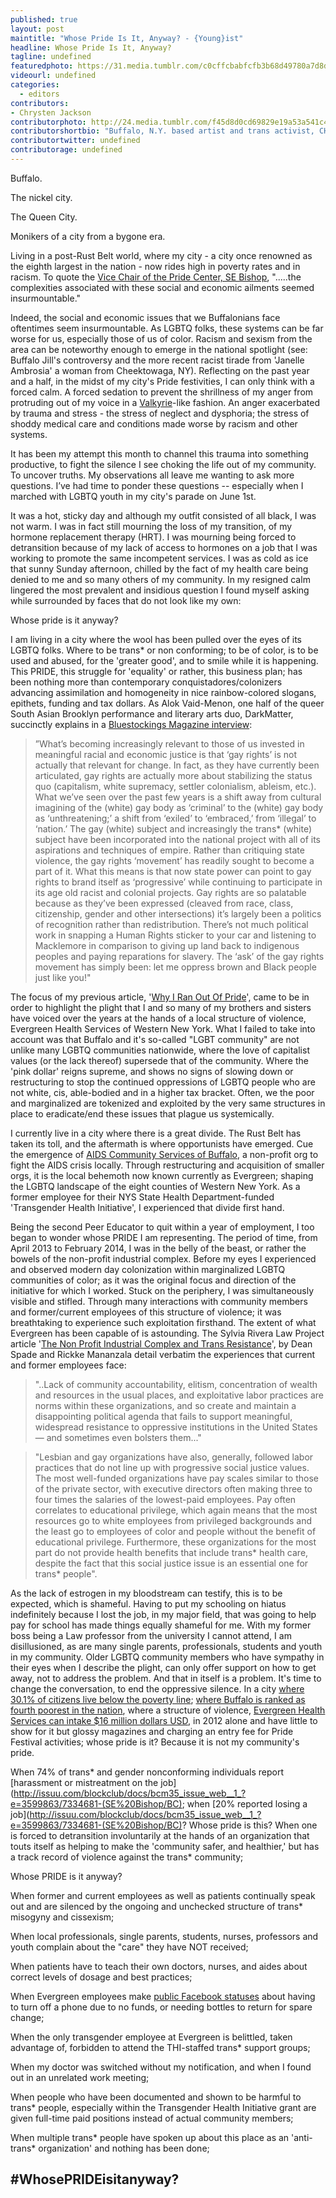 ```yaml
---
published: true
layout: post
maintitle: "Whose Pride Is It, Anyway? - {Young}ist"
headline: Whose Pride Is It, Anyway?
tagline: undefined
featuredphoto: https://31.media.tumblr.com/c0cffcbabfcfb3b68d49780a7d8db44d/tumblr_inline_n564v7k2f21r4k2ut.jpg
videourl: undefined
categories: 
  - editors
contributors:
- Chrysten Jackson
contributorphoto: http://24.media.tumblr.com/f45d8d0cd69829e19a53a541c498cae3/tumblr_n5672rSEVk1rq2ndso1_1280.jpg
contributorshortbio: "Buffalo, N.Y. based artist and trans activist, CHRYSALISAMIDST."
contributortwitter: undefined
contributorage: undefined
---
```


Buffalo. 

The nickel city. 

The Queen City. 

Monikers of a city from a bygone era. 

Living in a post-Rust Belt world, where my city - a city once renowned as the eighth largest in the nation - now rides high in poverty rates and in racism. To quote the [Vice Chair of the Pride Center, SE Bishop](http://wivb.com/2014/06/05/buffalo-is-4th-poorest-city-in-nation/), ".....the complexities associated with these social and economic ailments seemed insurmountable."

Indeed, the social and economic issues that we Buffalonians face oftentimes seem insurmountable. As LGBTQ folks, these systems can be far worse for us, especially those of us of color. Racism and sexism from the area can be noteworthy enough to emerge in the national spotlight (see: Buffalo Jill's controversy and the more recent racist tirade from 'Janelle Ambrosia' a woman from Cheektowaga, NY). Reflecting on the past year and a half, in the midst of my city's Pride festivities, I can only think with a forced calm. A forced sedation to prevent the shrillness of my anger from protruding out of my voice in a [Valkyrie](http://en.wikipedia.org/wiki/Valkyrie)-like fashion. An anger exacerbated by trauma and stress - the stress of neglect and dysphoria; the stress of shoddy medical care and conditions made worse by racism and other systems.

It has been my attempt this month to channel this trauma into something productive, to fight the silence I see choking the life out of my community. To uncover truths. My observations all leave me wanting to ask more questions. I’ve had time to ponder these questions -- especially when I marched with LGBTQ youth in my city's parade on June 1st.

It was a hot, sticky day and although my outfit consisted of all black, I was not warm. I was in fact still mourning the loss of my transition, of my hormone replacement therapy (HRT). I was mourning being forced to detransition because of my lack of access to hormones on a job that I was working to promote the same incompetent services. I was as cold as ice that sunny Sunday afternoon, chilled by the fact of my health care being denied to me and so many others of my community. In my resigned calm lingered the most prevalent and insidious question I found myself asking while surrounded by faces that do not look like my own:

Whose pride is it anyway?

I am living in a city where the wool has been pulled over the eyes of its LGBTQ folks. Where to be trans* or non conforming; to be of color, is to be used and abused, for the 'greater good', and to smile while it is happening. This PRIDE, this struggle for 'equality' or rather, this business plan; has been nothing more than contemporary conquistadores/colonizers advancing assimilation and homogeneity in nice rainbow-colored slogans, epithets, funding and tax dollars. As Alok Vaid-Menon, one half of the queer South Asian Brooklyn performance and literary arts duo, DarkMatter, succinctly explains in a [Bluestockings Magazine interview](http://bluestockingsmag.com/2014/05/19/darkmatter/): 

>”What’s becoming increasingly relevant to those of us invested in meaningful racial and economic justice is that ‘gay rights’ is not actually that relevant for change. In fact, as they have currently been articulated, gay rights are actually more about stabilizing the status quo (capitalism, white supremacy, settler colonialism, ableism, etc.). What we’ve seen over the past few years is a shift away from cultural imagining of the (white) gay body as ‘criminal’ to the (white) gay body as ‘unthreatening;’ a shift from ‘exiled’ to ‘embraced,’ from ‘illegal’ to ‘nation.’ The gay (white) subject and increasingly the trans* (white) subject have been incorporated into the national project with all of its aspirations and techniques of empire. Rather than critiquing state violence, the gay rights ‘movement’ has readily sought to become a part of it. What this means is that now state power can point to gay rights to brand itself as ‘progressive’ while continuing to participate in its age old racist and colonial projects. Gay rights are so palatable because as they’ve been expressed (cleaved from race, class, citizenship, gender and other intersections) it’s largely been a politics of recognition rather than redistribution. There’s not much political work in snapping a Human Rights sticker to your car and listening to Macklemore in comparison to giving up land back to indigenous peoples and paying reparations for slavery. The ‘ask’ of the gay rights movement has simply been: let me oppress brown and Black people just like you!" 

The focus of my previous article, '[Why I Ran Out Of Pride](http://youngist.org/why-i-ran-out-of-pride/)', came to be in order to highlight the plight that I and so many of my brothers and sisters have voiced over the years at the hands of a local structure of violence, Evergreen Health Services of Western New York. What I failed to take into account was that Buffalo and it's so-called "LGBT community" are not unlike many LGBTQ communities nationwide, where the love of capitalist values (or the lack thereof) supersede that of the community. Where the 'pink dollar' reigns supreme, and shows no signs of slowing down or restructuring to stop the continued oppressions of LGBTQ people who are not white, cis, able-bodied and in a higher tax bracket. Often, we the poor and marginalized are tokenized and exploited by the very same structures in place to eradicate/end these issues that plague us systemically. 

I currently live in a city where there is a great divide. The Rust Belt has taken its toll, and the aftermath is where opportunists have emerged. Cue the emergence of [AIDS Community Services of Buffalo](http://www.evergreenhs.org/), a non-profit org to fight the AIDS crisis locally. Through restructuring and acquisition of smaller orgs, it is the local behemoth now known currently as Evergreen; shaping the LGBTQ landscape of the eight counties of Western New York. As a former employee for their NYS State Health Department-funded 'Transgender Health Initiative', I experienced that divide first hand. 

 Being the second Peer Educator to quit within a year of employment, I too began to wonder whose PRIDE I am representing. The period of time, from April 2013 to February 2014, I was in the belly of the beast, or rather the bowels of the non-profit industrial complex. Before my eyes I experienced and observed modern day colonization within marginalized LGBTQ communities of color; as it was the original focus and direction of the initiative for which I worked. Stuck on the periphery, I was simultaneously visible and stifled. Through many interactions with community members and former/current employees of this structure of violence; it was breathtaking to experience such exploitation firsthand. The extent of what Evergreen has been capable of is astounding. The Sylvia Rivera Law Project article '[The Non Profit Industrial Complex and Trans Resistance](http://srlp.org/the-nonprofit-industrial-complex-and-trans-resistance/)', by Dean Spade and Rickke Mananzala detail verbatim the experiences that current and former employees face: 

>"..Lack of community accountability, elitism, concentration of wealth and resources in the usual places, and exploitative labor practices are norms within these organizations, and so create and maintain a disappointing political agenda that fails to support meaningful, widespread resistance to oppressive institutions in the United States — and sometimes even bolsters them..."

>"Lesbian and gay organizations have also, generally, followed labor practices that do not line up with progressive social justice values. The most well-funded organizations have pay scales similar to those of the private sector, with executive directors often making three to four times the salaries of the lowest-paid employees. Pay often correlates to educational privilege, which again means that the most resources go to white employees from privileged backgrounds and the least go to employees of color and people without the benefit of educational privilege. Furthermore, these organizations for the most part do not provide health benefits that include trans* health care, despite the fact that this social justice issue is an essential one for trans* people". 

As the lack of estrogen in my bloodstream can testify, this is to be expected, which is shameful. Having to put my schooling on hiatus indefinitely because I lost the job, in my major field, that was going to help pay for school has made things equally shameful for me. With my former boss being a Law professor from the university I cannot attend, I am disillusioned, as are many single parents, professionals, students and youth in my community. Older LGBTQ community members who have sympathy in their eyes when I describe the plight, can only offer support on how to get away, not to address the problem. And that in itself is a problem. It's time to change the conversation, to end the oppressive silence. In a city [where 30.1% of citizens live below the poverty line](http://quickfacts.census.gov/qfd/states/36/3611000.html); [where Buffalo is ranked as fourth poorest in the nation](http://wivb.com/2014/06/05/buffalo-is-4th-poorest-city-in-nation/), where a structure of violence, [Evergreen Health Services can intake $16 million dollars USD](http://www.evergreenhs.org/_pdf/EHS9902012.pdf%20), in 2012 alone and have little to show for it but glossy magazines and charging an entry fee for Pride Festival activities; whose pride is it? Because it is not my community's pride.

When 74% of trans* and gender nonconforming individuals report [harassment or mistreatment on the job](http://issuu.com/blockclub/docs/bcm35_issue_web__1_?e=3599863/7334681-(SE%20Bishop/BC); when [20% reported losing a job](http://issuu.com/blockclub/docs/bcm35_issue_web__1_?e=3599863/7334681-(SE%20Bishop/BC)? Whose pride is this? When one is forced to detransition involuntarily at the hands of an organization that touts itself as helping to make the 'community safer, and healthier,' but has a track record of violence against the trans* community;


Whose PRIDE is it anyway?


When former and current employees as well as patients continually speak out and are silenced by the ongoing and unchecked structure of trans* misogyny and cissexism;

When local professionals, single parents, students, nurses, professors and youth complain about the "care" they have NOT received;

When patients have to teach their own doctors, nurses, and aides about correct levels of dosage and best practices;

When Evergreen employees make [public Facebook statuses](http://www.evergreenhs.org/history.php) about having to turn off a phone due to no funds, or needing bottles to return for spare change; 

When the only transgender employee at Evergreen is belittled, taken advantage of, forbidden to attend the THI-staffed trans* support groups; 

When my doctor was switched without my notification, and when I found out in an unrelated work meeting;

When people who have been documented and shown to be harmful to trans* people, especially within the Transgender Health Initiative grant are given full-time paid positions instead of actual community members;

When multiple trans* people have spoken up about this place as an 'anti-trans* organization' and nothing has been done;


#WhosePRIDEisitanyway?
---
